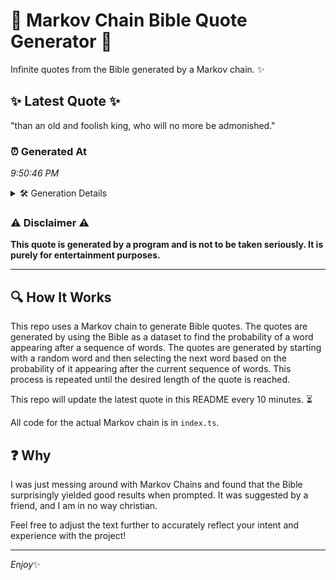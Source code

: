# 📖 Markov Chain Bible Quote Generator 📖

Infinite quotes from the Bible generated by a Markov chain. ✨

## ✨ Latest Quote ✨
"than an old and foolish king, who will no more be admonished."

### ⏰ Generated At
*9:50:46 PM*

<details>
    <summary>🛠️ Generation Details</summary>
    <p>
        <strong>🌱 Seed:</strong> than<br>
        <strong>🔄 Iterations:</strong> 11<br>
        <strong>📜 Context History:</strong><br>[ than ]: an<br>[ than, an ]: old<br>[ than, an, old ]: and<br>[ than, an, old, and ]: foolish<br>[ than, an, old, and, foolish ]: king,<br>[ than, an, old, and, foolish, king, ]: who<br>[ an, old, and, foolish, king,, who ]: will<br>[ old, and, foolish, king,, who, will ]: no<br>[ and, foolish, king,, who, will, no ]: more<br>[ foolish, king,, who, will, no, more ]: be<br>[ king,, who, will, no, more, be ]: admonished.<br>
    </p>
</details>

### ⚠️ Disclaimer ⚠️
**This quote is generated by a program and is not to be taken seriously. It is purely for entertainment purposes.**

---

## 🔍 How It Works

This repo uses a Markov chain to generate Bible quotes. The quotes are generated by using the Bible as a dataset to find the probability of a word appearing after a sequence of words. The quotes are generated by starting with a random word and then selecting the next word based on the probability of it appearing after the current sequence of words. This process is repeated until the desired length of the quote is reached.

This repo will update the latest quote in this README every 10 minutes. ⏳

All code for the actual Markov chain is in `index.ts`.

## ❓ Why

I was just messing around with Markov Chains and found that the Bible surprisingly yielded good results when prompted. 
It was suggested by a friend, and I am in no way christian.

Feel free to adjust the text further to accurately reflect your intent and experience with the project!

---

*Enjoy*✨
